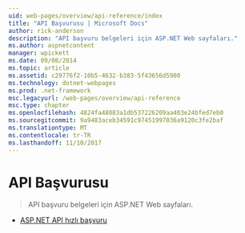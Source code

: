 ```yaml
---
uid: web-pages/overview/api-reference/index
title: "API Başvurusu | Microsoft Docs"
author: rick-anderson
description: "API başvuru belgeleri için ASP.NET Web sayfaları."
ms.author: aspnetcontent
manager: wpickett
ms.date: 09/08/2014
ms.topic: article
ms.assetid: c29776f2-10b5-4632-b383-5f43656d5900
ms.technology: dotnet-webpages
ms.prod: .net-framework
msc.legacyurl: /web-pages/overview/api-reference
msc.type: chapter
ms.openlocfilehash: 4824fa48083a1db537226209aa403e24bfed7eb0
ms.sourcegitcommit: 9a9483aceb34591c97451997036a9120c3fe2baf
ms.translationtype: MT
ms.contentlocale: tr-TR
ms.lasthandoff: 11/10/2017
---
```

<a name="api-reference"></a>API Başvurusu
====================
> API başvuru belgeleri için ASP.NET Web sayfaları.


- [ASP.NET API hızlı başvuru](asp-net-web-pages-api-reference.md)
